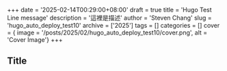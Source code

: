 +++
date = '2025-02-14T00:29:00+08:00'
draft = true
title = 'Hugo Test Line message'
description = '這裡是描述'
author = 'Steven Chang'
slug = 'hugo_auto_deploy_test10'
archive = ['2025']
tags = []
categories = []
cover = { image = '/posts/2025/02/hugo_auto_deploy_test10/cover.png', alt = 'Cover Image'}
+++

## Title